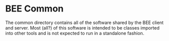 # BEE Common
The common directory contains all of the software shared by the BEE client
and server. Most (all?) of this software is intended to be classes imported
into other tools and is not expected to run in a standalone fashion.

